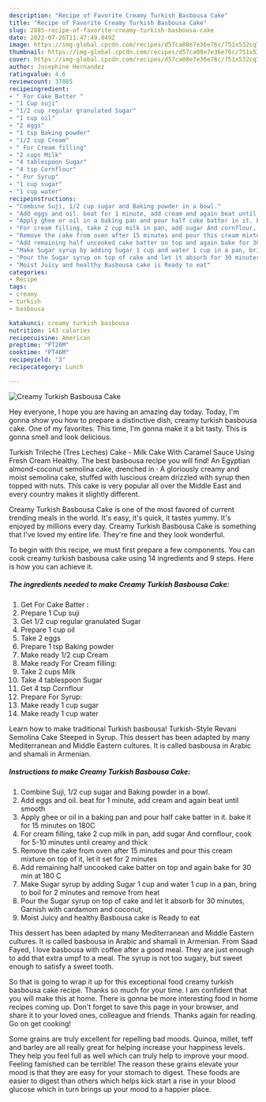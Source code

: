 ```yaml
---
description: "Recipe of Favorite Creamy Turkish Basbousa Cake"
title: "Recipe of Favorite Creamy Turkish Basbousa Cake"
slug: 2885-recipe-of-favorite-creamy-turkish-basbousa-cake
date: 2022-07-26T11:47:49.049Z
image: https://img-global.cpcdn.com/recipes/d57ca08e7e36e76c/751x532cq70/creamy-turkish-basbousa-cake-recipe-main-photo.jpg
thumbnail: https://img-global.cpcdn.com/recipes/d57ca08e7e36e76c/751x532cq70/creamy-turkish-basbousa-cake-recipe-main-photo.jpg
cover: https://img-global.cpcdn.com/recipes/d57ca08e7e36e76c/751x532cq70/creamy-turkish-basbousa-cake-recipe-main-photo.jpg
author: Josephine Hernandez
ratingvalue: 4.6
reviewcount: 37085
recipeingredient:
- " For Cake Batter "
- "1 Cup suji"
- "1/2 cup regular granulated Sugar"
- "1 cup oil"
- "2 eggs"
- "1 tsp Baking powder"
- "1/2 cup Cream"
- " For Cream filling"
- "2 cups Milk"
- "4 tablespoon Sugar"
- "4 tsp Cornflour"
- " For Syrup"
- "1 cup sugar"
- "1 cup water"
recipeinstructions:
- "Combine Suji, 1/2 cup sugar and Baking powder in a bowl."
- "Add eggs and oil. beat for 1 minute, add cream and again beat until smooth"
- "Apply ghee or oil in a baking pan and pour half cake batter in it. bake it for 15 minutes on 180C"
- "For cream filling, take 2 cup milk in pan, add sugar And cornflour, cook for 5-10 minutes until creamy and thick"
- "Remove the cake from oven after 15 minutes and pour this cream mixture on top of it, let it set for 2 minutes"
- "Add remaining half uncooked cake batter on top and again bake for 30 min at 180 C"
- "Make Sugar syrup by adding Sugar 1 cup and water 1 cup in a pan, bring to boil for 2 minutes and remove from heat"
- "Pour the Sugar syrup on top of cake and let it absorb for 30 minutes, Garnish with cardamom and coconut,"
- "Moist Juicy and healthy Basbousa cake is Ready to eat"
categories:
- Recipe
tags:
- creamy
- turkish
- basbousa

katakunci: creamy turkish basbousa 
nutrition: 143 calories
recipecuisine: American
preptime: "PT20M"
cooktime: "PT46M"
recipeyield: "3"
recipecategory: Lunch

---
```



![Creamy Turkish Basbousa Cake](https://img-global.cpcdn.com/recipes/d57ca08e7e36e76c/751x532cq70/creamy-turkish-basbousa-cake-recipe-main-photo.jpg)

Hey everyone, I hope you are having an amazing day today. Today, I'm gonna show you how to prepare a distinctive dish, creamy turkish basbousa cake. One of my favorites. This time, I'm gonna make it a bit tasty. This is gonna smell and look delicious.

Turkish Trileche (Tres Leches) Cake - Milk Cake With Caramel Sauce Using Fresh Cream Healthy. The best basbousa recipe you will find! An Egyptian almond-coconut semolina cake, drenched in · A gloriously creamy and moist semolina cake, stuffed with luscious cream drizzled with syrup then topped with nuts. This cake is very popular all over the Middle East and every country makes it slightly different.

Creamy Turkish Basbousa Cake is one of the most favored of current trending meals in the world. It's easy, it's quick, it tastes yummy. It's enjoyed by millions every day. Creamy Turkish Basbousa Cake is something that I've loved my entire life. They're fine and they look wonderful.


To begin with this recipe, we must first prepare a few components. You can cook creamy turkish basbousa cake using 14 ingredients and 9 steps. Here is how you can achieve it.

<!--inarticleads1-->

##### The ingredients needed to make Creamy Turkish Basbousa Cake:

1. Get  For Cake Batter :
1. Prepare 1 Cup suji
1. Get 1/2 cup regular granulated Sugar
1. Prepare 1 cup oil
1. Take 2 eggs
1. Prepare 1 tsp Baking powder
1. Make ready 1/2 cup Cream
1. Make ready  For Cream filling:
1. Take 2 cups Milk
1. Take 4 tablespoon Sugar
1. Get 4 tsp Cornflour
1. Prepare  For Syrup:
1. Make ready 1 cup sugar
1. Make ready 1 cup water


Learn how to make traditional Turkish basbousa! Turkish-Style Revani Semolina Cake Steeped in Syrup. This dessert has been adapted by many Mediterranean and Middle Eastern cultures. It is called basbousa in Arabic and shamali in Armenian. 

<!--inarticleads2-->

##### Instructions to make Creamy Turkish Basbousa Cake:

1. Combine Suji, 1/2 cup sugar and Baking powder in a bowl.
1. Add eggs and oil. beat for 1 minute, add cream and again beat until smooth
1. Apply ghee or oil in a baking pan and pour half cake batter in it. bake it for 15 minutes on 180C
1. For cream filling, take 2 cup milk in pan, add sugar And cornflour, cook for 5-10 minutes until creamy and thick
1. Remove the cake from oven after 15 minutes and pour this cream mixture on top of it, let it set for 2 minutes
1. Add remaining half uncooked cake batter on top and again bake for 30 min at 180 C
1. Make Sugar syrup by adding Sugar 1 cup and water 1 cup in a pan, bring to boil for 2 minutes and remove from heat
1. Pour the Sugar syrup on top of cake and let it absorb for 30 minutes, Garnish with cardamom and coconut,
1. Moist Juicy and healthy Basbousa cake is Ready to eat


This dessert has been adapted by many Mediterranean and Middle Eastern cultures. It is called basbousa in Arabic and shamali in Armenian. From Saad Fayed, I love basbousa with coffee after a good meal. They are just enough to add that extra umpf to a meal. The syrup is not too sugary, but sweet enough to satisfy a sweet tooth. 

So that is going to wrap it up for this exceptional food creamy turkish basbousa cake recipe. Thanks so much for your time. I am confident that you will make this at home. There is gonna be more interesting food in home recipes coming up. Don't forget to save this page in your browser, and share it to your loved ones, colleague and friends. Thanks again for reading. Go on get cooking!

Some grains are truly excellent for repelling bad moods. Quinoa, millet, teff and barley are all really great for helping increase your happiness levels. They help you feel full as well which can truly help to improve your mood. Feeling famished can be terrible! The reason these grains elevate your mood is that they are easy for your stomach to digest. These foods are easier to digest than others which helps kick start a rise in your blood glucose which in turn brings up your mood to a happier place.
